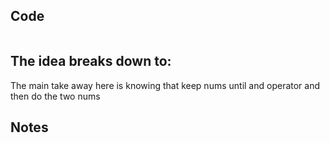 ## Code
``` js

```

## The idea breaks down to:
The main take away here is knowing that keep nums until and operator and then do the two nums

## Notes